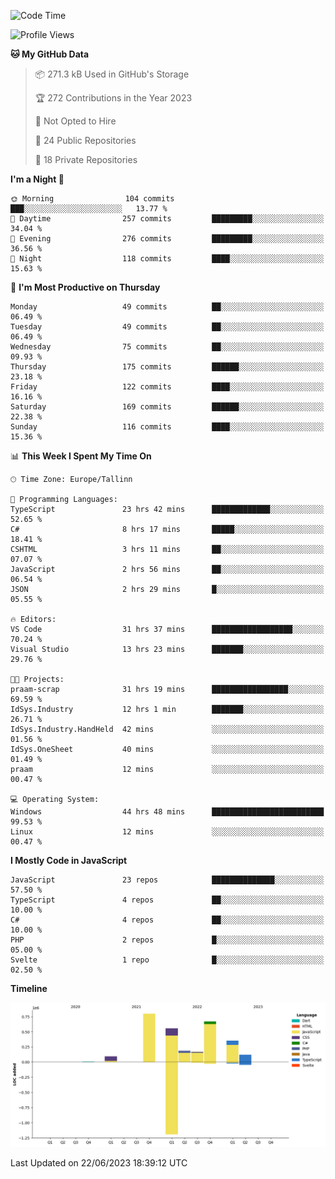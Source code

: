 <!--START_SECTION:waka-->
![Code Time](http://img.shields.io/badge/Code%20Time-268%20hrs%2056%20mins-blue)

![Profile Views](http://img.shields.io/badge/Profile%20Views-0-blue)

**🐱 My GitHub Data** 

> 📦 271.3 kB Used in GitHub's Storage 
 > 
> 🏆 272 Contributions in the Year 2023
 > 
> 🚫 Not Opted to Hire
 > 
> 📜 24 Public Repositories 
 > 
> 🔑 18 Private Repositories 
 > 
**I'm a Night 🦉** 

```text
🌞 Morning                104 commits         ███░░░░░░░░░░░░░░░░░░░░░░   13.77 % 
🌆 Daytime                257 commits         █████████░░░░░░░░░░░░░░░░   34.04 % 
🌃 Evening                276 commits         █████████░░░░░░░░░░░░░░░░   36.56 % 
🌙 Night                  118 commits         ████░░░░░░░░░░░░░░░░░░░░░   15.63 % 
```
📅 **I'm Most Productive on Thursday** 

```text
Monday                   49 commits          ██░░░░░░░░░░░░░░░░░░░░░░░   06.49 % 
Tuesday                  49 commits          ██░░░░░░░░░░░░░░░░░░░░░░░   06.49 % 
Wednesday                75 commits          ██░░░░░░░░░░░░░░░░░░░░░░░   09.93 % 
Thursday                 175 commits         ██████░░░░░░░░░░░░░░░░░░░   23.18 % 
Friday                   122 commits         ████░░░░░░░░░░░░░░░░░░░░░   16.16 % 
Saturday                 169 commits         ██████░░░░░░░░░░░░░░░░░░░   22.38 % 
Sunday                   116 commits         ████░░░░░░░░░░░░░░░░░░░░░   15.36 % 
```


📊 **This Week I Spent My Time On** 

```text
🕑︎ Time Zone: Europe/Tallinn

💬 Programming Languages: 
TypeScript               23 hrs 42 mins      █████████████░░░░░░░░░░░░   52.65 % 
C#                       8 hrs 17 mins       █████░░░░░░░░░░░░░░░░░░░░   18.41 % 
CSHTML                   3 hrs 11 mins       ██░░░░░░░░░░░░░░░░░░░░░░░   07.07 % 
JavaScript               2 hrs 56 mins       ██░░░░░░░░░░░░░░░░░░░░░░░   06.54 % 
JSON                     2 hrs 29 mins       █░░░░░░░░░░░░░░░░░░░░░░░░   05.55 % 

🔥 Editors: 
VS Code                  31 hrs 37 mins      ██████████████████░░░░░░░   70.24 % 
Visual Studio            13 hrs 23 mins      ███████░░░░░░░░░░░░░░░░░░   29.76 % 

🐱‍💻 Projects: 
praam-scrap              31 hrs 19 mins      █████████████████░░░░░░░░   69.59 % 
IdSys.Industry           12 hrs 1 min        ███████░░░░░░░░░░░░░░░░░░   26.71 % 
IdSys.Industry.HandHeld  42 mins             ░░░░░░░░░░░░░░░░░░░░░░░░░   01.56 % 
IdSys.OneSheet           40 mins             ░░░░░░░░░░░░░░░░░░░░░░░░░   01.49 % 
praam                    12 mins             ░░░░░░░░░░░░░░░░░░░░░░░░░   00.47 % 

💻 Operating System: 
Windows                  44 hrs 48 mins      █████████████████████████   99.53 % 
Linux                    12 mins             ░░░░░░░░░░░░░░░░░░░░░░░░░   00.47 % 
```

**I Mostly Code in JavaScript** 

```text
JavaScript               23 repos            ██████████████░░░░░░░░░░░   57.50 % 
TypeScript               4 repos             ██░░░░░░░░░░░░░░░░░░░░░░░   10.00 % 
C#                       4 repos             ██░░░░░░░░░░░░░░░░░░░░░░░   10.00 % 
PHP                      2 repos             █░░░░░░░░░░░░░░░░░░░░░░░░   05.00 % 
Svelte                   1 repo              █░░░░░░░░░░░░░░░░░░░░░░░░   02.50 % 
```



**Timeline**

![Lines of Code chart](https://raw.githubusercontent.com/Piilu/Piilu/main/assets/bar_graph.png)


 Last Updated on 22/06/2023 18:39:12 UTC
<!--END_SECTION:waka-->